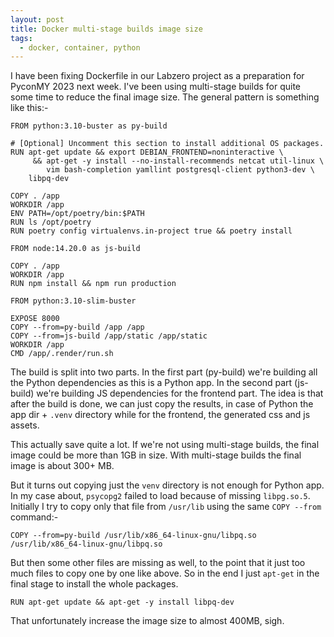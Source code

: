 ```yaml
---
layout: post
title: Docker multi-stage builds image size
tags:
  - docker, container, python
---
```


I have been fixing Dockerfile in our Labzero project as a preparation for PyconMY 2023 next week.
I've been using multi-stage builds for quite some time to reduce the final image size.
The general pattern is something like this:-

```
FROM python:3.10-buster as py-build

# [Optional] Uncomment this section to install additional OS packages.
RUN apt-get update && export DEBIAN_FRONTEND=noninteractive \
     && apt-get -y install --no-install-recommends netcat util-linux \
        vim bash-completion yamllint postgresql-client python3-dev \
	libpq-dev

COPY . /app
WORKDIR /app
ENV PATH=/opt/poetry/bin:$PATH
RUN ls /opt/poetry
RUN poetry config virtualenvs.in-project true && poetry install

FROM node:14.20.0 as js-build

COPY . /app
WORKDIR /app
RUN npm install && npm run production

FROM python:3.10-slim-buster

EXPOSE 8000
COPY --from=py-build /app /app
COPY --from=js-build /app/static /app/static
WORKDIR /app
CMD /app/.render/run.sh
```

The build is split into two parts. In the first part (py-build) we're building all the Python dependencies as this is a Python app.
In the second part (js-build) we're building JS dependencies for the frontend part.
The idea is that after the build is done, we can just copy the results, in case of Python the app dir + `.venv` directory while for the frontend, the generated css and js assets.

This actually save quite a lot. If we're not using multi-stage builds, the final image could be more than 1GB in size.
With multi-stage builds the final image is about 300+ MB.

But it turns out copying just the `venv` directory is not enough for Python app.
In my case about, `psycopg2` failed to load because of missing `libpg.so.5`.
Initially I try to copy only that file from `/usr/lib` using the same `COPY --from` command:-

```
COPY --from=py-build /usr/lib/x86_64-linux-gnu/libpq.so /usr/lib/x86_64-linux-gnu/libpq.so
```

But then some other files are missing as well, to the point that it just too much files to copy one by one like above. So in the end I just `apt-get` in the final stage to install the whole packages.

```
RUN apt-get update && apt-get -y install libpq-dev
```
That unfortunately increase the image size to almost 400MB, sigh.
